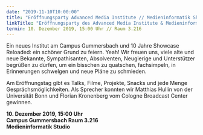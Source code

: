 ```yaml
---
date: "2019-11-10T10:00:00"
title: "Eröffnungsparty Advanced Media Institute // Medieninformatik Showcase"
linkTitle: "Eröffnungsparty des Advanced Media Institute & Medieninformatik Jubiläums-Showcase"
termin: 10. Dezember 2019, 15:00 Uhr // Raum 3.216
---
```



Ein neues Institut am Campus Gummersbach und 10 Jahre Showcase Reloaded: ein schöner Grund zu feiern. Yeah! Wir freuen uns, viele alte und neue Bekannte, Sympathisanten, Absolventen, Neugierige und Unterstützer begrüßen zu dürfen, um ein bisschen zu quatschen, fachsimpeln, in Erinnerungen schwelgen und neue Pläne zu schmieden.

Am Eröffnungstag gibt es Talks, Filme, Projekte, Snacks und jede Menge Gesprächsmöglichkeiten. Als Sprecher konnten wir Matthias Hullin von der Universität Bonn und Florian Kronenberg vom Cologne Broadcast Center gewinnen.

**10. Dezember 2019, 15:00 Uhr<br>
Campus Gummersbach Raum 3.216<br>
Medieninformatik Studio**

